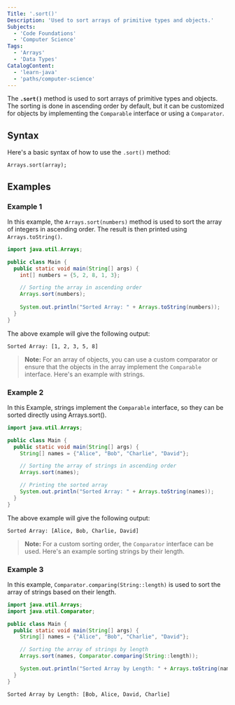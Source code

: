 ```yaml
---
Title: '.sort()'
Description: 'Used to sort arrays of primitive types and objects.'
Subjects:
  - 'Code Foundations'
  - 'Computer Science'
Tags:
  - 'Arrays'
  - 'Data Types'
CatalogContent:
  - 'learn-java'
  - 'paths/computer-science'
---
```


The **`.sort()`** method is used to sort arrays of primitive types and objects. The sorting is done in ascending order by default, but it can be customized for objects by implementing the `Comparable` interface or using a `Comparator`.

## Syntax

Here's a basic syntax of how to use the `.sort()` method:

```pseudo
Arrays.sort(array);
```

## Examples

### Example 1

In this example, the `Arrays.sort(numbers)` method is used to sort the array of integers in ascending order. The result is then printed using `Arrays.toString()`.

```java
import java.util.Arrays;

public class Main {
  public static void main(String[] args) {
    int[] numbers = {5, 2, 8, 1, 3};

    // Sorting the array in ascending order
    Arrays.sort(numbers);
    
    System.out.println("Sorted Array: " + Arrays.toString(numbers));
  }
}
```

The above example will give the following output:

```shell
Sorted Array: [1, 2, 3, 5, 8]
```

> **Note:** For an array of objects, you can use a custom comparator or ensure that the objects in the array implement the `Comparable` interface. Here's an example with strings.

### Example 2

In this Example, strings implement the `Comparable` interface, so they can be sorted directly using Arrays.sort().

```java
import java.util.Arrays;

public class Main {
  public static void main(String[] args) {
    String[] names = {"Alice", "Bob", "Charlie", "David"};

    // Sorting the array of strings in ascending order
    Arrays.sort(names);

    // Printing the sorted array
    System.out.println("Sorted Array: " + Arrays.toString(names));
  }
}
```

The above example will give the following output:

```shell
Sorted Array: [Alice, Bob, Charlie, David]
```

> **Note:** For a custom sorting order, the `Comparator` interface can be used. Here's an example sorting strings by their length.

### Example 3

In this example, `Comparator.comparing(String::length)` is used to sort the array of strings based on their length.

```java
import java.util.Arrays;
import java.util.Comparator;

public class Main {
  public static void main(String[] args) {
    String[] names = {"Alice", "Bob", "Charlie", "David"};

    // Sorting the array of strings by length
    Arrays.sort(names, Comparator.comparing(String::length));

    System.out.println("Sorted Array by Length: " + Arrays.toString(names));
  }
}
```

```shell
Sorted Array by Length: [Bob, Alice, David, Charlie]
```
